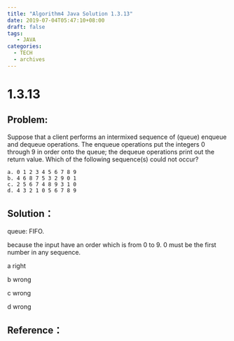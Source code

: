 ```yaml
---
title: "Algorithm4 Java Solution 1.3.13"
date: 2019-07-04T05:47:10+08:00
draft: false
tags:
   - JAVA
categories:
  - TECH
  - archives
---
```



# 1.3.13

## Problem:

Suppose that a client performs an intermixed sequence of (queue) enqueue and dequeue operations. The enqueue operations put the integers 0 through 9 in order onto the queue; the dequeue operations print out the return value. Which of the following sequence(s) could not occur?

```
a. 0 1 2 3 4 5 6 7 8 9
b. 4 6 8 7 5 3 2 9 0 1
c. 2 5 6 7 4 8 9 3 1 0
d. 4 3 2 1 0 5 6 7 8 9
```

## Solution：

queue: FIFO.

because the input have an order which is from 0 to 9. 0 must be the first number in any sequence.

a right

b wrong

c wrong

d wrong



## Reference：


